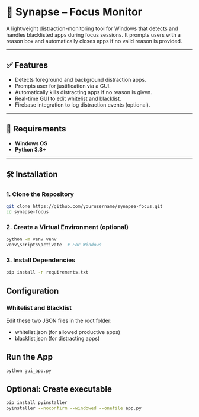 # 🧠 Synapse – Focus Monitor

A lightweight distraction-monitoring tool for Windows that detects and handles blacklisted apps during focus sessions. It prompts users with a reason box and automatically closes apps if no valid reason is provided.

---

## ✅ Features

- Detects foreground and background distraction apps.
- Prompts user for justification via a GUI.
- Automatically kills distracting apps if no reason is given.
- Real-time GUI to edit whitelist and blacklist.
- Firebase integration to log distraction events (optional).

---

## 🧩 Requirements

- **Windows OS**
- **Python 3.8+**

---

## 🛠 Installation

### 1. Clone the Repository

```bash
git clone https://github.com/yourusername/synapse-focus.git
cd synapse-focus
```

### 2. Create a Virtual Environment (optional)

```bash
python -m venv venv
venv\Scripts\activate  # For Windows
```

### 3. Install Dependencies

```bash
pip install -r requirements.txt
```

## Configuration

### Whitelist and Blacklist

Edit these two JSON files in the root folder:
- whitelist.json (for allowed productive apps)
- blacklist.json (for distracting apps)

## Run the App

```bash
python gui_app.py
```

## Optional: Create executable

```bash
pip install pyinstaller
pyinstaller --noconfirm --windowed --onefile app.py
```